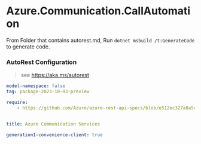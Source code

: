 # Azure.Communication.CallAutomation

From Folder that contains autorest.md, Run `dotnet msbuild /t:GenerateCode` to generate code.

### AutoRest Configuration
> see https://aka.ms/autorest

```yaml
model-namespace: false
tag: package-2023-10-03-preview

require:
    - https://github.com/Azure/azure-rest-api-specs/blob/e512ec327a8a5c8a5edc3b72a5aafa4425d16248/specification/communication/data-plane/CallAutomation/readme.md


title: Azure Communication Services

generation1-convenience-client: true
```
